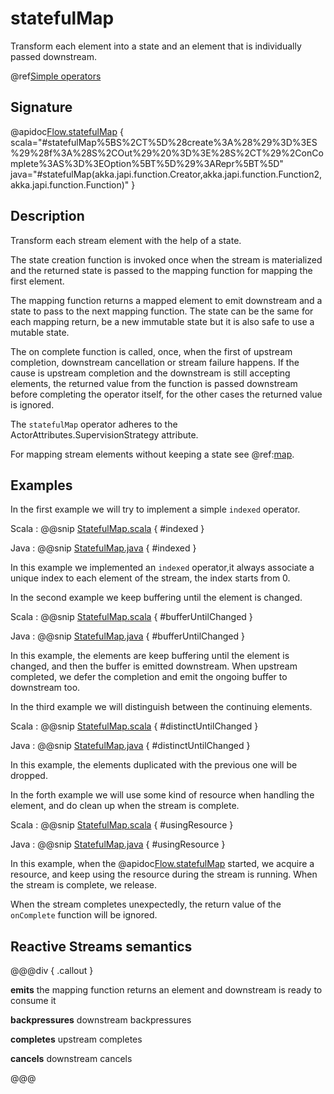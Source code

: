 # statefulMap

Transform each element into a state and an element that is individually passed downstream.

@ref[Simple operators](../index.md#simple-operators)

## Signature

@apidoc[Flow.statefulMap](Flow) { scala="#statefulMap%5BS%2CT%5D%28create%3A%28%29%3D%3ES%29%28f%3A%28S%2COut%29%20%3D%3E%28S%2CT%29%2ConComplete%3AS%3D%3EOption%5BT%5D%29%3ARepr%5BT%5D" java="#statefulMap(akka.japi.function.Creator,akka.japi.function.Function2,akka.japi.function.Function)" }

## Description

Transform each stream element with the help of a state. 

The state creation function is invoked once when the stream is materialized and the returned state is passed to the mapping function for mapping the first element. 

The mapping function returns a mapped element to emit downstream and a state to pass to the next mapping function. The state can be the same for each mapping return, be a new immutable state but it is also safe to use a mutable state.

The on complete function is called, once, when the first of upstream completion, downstream cancellation or stream failure happens. If the cause is upstream completion and the downstream is still accepting elements, the returned value from the function is passed downstream before completing the operator itself, for the other cases the returned value is ignored.

The `statefulMap` operator adheres to the
ActorAttributes.SupervisionStrategy attribute.

For mapping stream elements without keeping a state see @ref:[map](map.md).

## Examples

In the first example we will try to implement a simple `indexed` operator.

Scala
:  @@snip [StatefulMap.scala](/akka-docs/src/test/scala/docs/stream/operators/flow/StatefulMap.scala) { #indexed }

Java
:   @@snip [StatefulMap.java](/akka-docs/src/test/java/jdocs/stream/operators/flow/StatefulMap.java) { #indexed }

In this example we implemented an `indexed` operator,it always associate a unique index 
to each element of the stream, the index starts from 0.

In the second example we keep buffering until the element is changed.

Scala
:  @@snip [StatefulMap.scala](/akka-docs/src/test/scala/docs/stream/operators/flow/StatefulMap.scala) { #bufferUntilChanged }

Java
:   @@snip [StatefulMap.java](/akka-docs/src/test/java/jdocs/stream/operators/flow/StatefulMap.java) { #bufferUntilChanged }

In this example, the elements are keep buffering until the element is changed, and then the buffer is emitted downstream.
When upstream completed, we defer the completion and emit the ongoing buffer to downstream too.

In the third example we will distinguish between the continuing elements.

Scala
:  @@snip [StatefulMap.scala](/akka-docs/src/test/scala/docs/stream/operators/flow/StatefulMap.scala) { #distinctUntilChanged }

Java
:   @@snip [StatefulMap.java](/akka-docs/src/test/java/jdocs/stream/operators/flow/StatefulMap.java) { #distinctUntilChanged }

In this example, the elements duplicated with the previous one will be dropped.

In the forth example we will use some kind of resource when handling the element,
and do clean up when the stream is complete.

Scala
:  @@snip [StatefulMap.scala](/akka-docs/src/test/scala/docs/stream/operators/flow/StatefulMap.scala) { #usingResource }

Java
:   @@snip [StatefulMap.java](/akka-docs/src/test/java/jdocs/stream/operators/flow/StatefulMap.java) { #usingResource }

In this example, when the @apidoc[Flow.statefulMap](Flow) started, we acquire a resource, and keep using the resource
during the stream is running. When the stream is complete, we release.

When the stream completes unexpectedly, the return value of the `onComplete` function will be ignored.

## Reactive Streams semantics

@@@div { .callout }

**emits** the mapping function returns an element and downstream is ready to consume it

**backpressures** downstream backpressures

**completes** upstream completes

**cancels** downstream cancels

@@@
